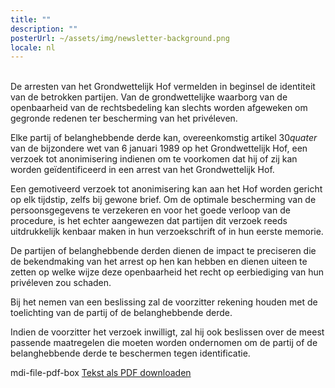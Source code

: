 ```yaml
---
title: ""
description: ""
posterUrl: ~/assets/img/newsletter-background.png
locale: nl
---
```

<br>
De arresten van het Grondwettelijk Hof vermelden in beginsel de identiteit van de betrokken partijen. Van de grondwettelijke waarborg van de openbaarheid van de rechtsbedeling kan slechts worden afgeweken om gegronde redenen ter bescherming van het privéleven.

Elke partij of belanghebbende derde kan, overeenkomstig artikel 30*quater* van de bijzondere wet van 6 januari 1989 op het Grondwettelijk Hof, een verzoek tot anonimisering indienen om te voorkomen dat hij of zij kan worden geïdentificeerd in een arrest van het Grondwettelijk Hof.

Een gemotiveerd verzoek tot anonimisering kan aan het Hof worden gericht op elk tijdstip, zelfs bij gewone brief. Om de optimale bescherming van de persoonsgegevens te verzekeren en voor het goede verloop van de procedure, is het echter aangewezen dat partijen dit verzoek reeds uitdrukkelijk kenbaar maken in hun verzoekschrift of in hun eerste memorie.

De partijen of belanghebbende derden dienen de impact te preciseren die de bekendmaking van het arrest op hen kan hebben en dienen uiteen te zetten op welke wijze deze openbaarheid het recht op eerbiediging van hun privéleven zou schaden.

Bij het nemen van een beslissing zal de voorzitter rekening houden met de toelichting van de partij of de belanghebbende derde.

Indien de voorzitter het verzoek inwilligt, zal hij ook beslissen over de meest passende maatregelen die moeten worden ondernomen om de partij of de belanghebbende derde te beschermen tegen identificatie.

<v-icon color="#C90304">mdi-file-pdf-box</v-icon> [Tekst als PDF downloaden](https://www.const-court.be/public/common/nl/anonimisering.pdf)
